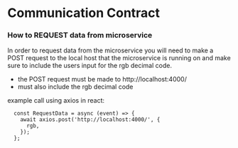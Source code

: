 # Communication Contract

<h3> How to REQUEST data from microservice </h3>

In order to request data from the microservice you will need to make a POST request to the 
  local host that the microservice is running on and make sure to include the users input for the
  rgb decimal code.
  
  - the POST request must be made to http://localhost:4000/
  - must also include the rgb decimal code
  
  example call using axios in react:
```
  const RequestData = async (event) => {
    await axios.post('http://localhost:4000/', {
      rgb,
    });
  };
```
